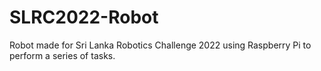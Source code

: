 # SLRC2022-Robot
Robot made for Sri Lanka Robotics Challenge 2022 using Raspberry Pi to perform a series of tasks.
